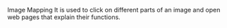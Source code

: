 Image Mapping
It is used to click on different parts of an image and open web pages that explain their functions.
